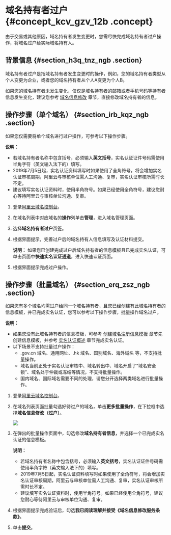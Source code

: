 # 域名持有者过户 {#concept_kcv_gzv_12b .concept}

由于交易或其他原因，域名持有者发生变更时，您需尽快完成域名持有者过户操作，将域名过户给实际域名持有人。

## 背景信息 {#section_h3q_tnz_ngb .section}

域名持有者过户是指域名持有者发生变更时的操作，例如，您的域名持有者类型从个人变更为企业，或者您的域名持有者从个人A变更为个人B。

如果您的域名持有者未发生变化，仅仅是域名持有者的邮箱或者手机号码等持有者信息发生变化，建议您参考 [域名信息修改](intl.zh-CN/域名管理/域名修改/域名信息修改.md#) 章节，直接修改域名持有者的信息。

## 操作步骤（单个域名） {#section_irb_kqz_ngb .section}

如果您仅需要将单个域名进行过户操作，可参考以下操作步骤。

**说明：** 

-   若域名持有者名称中包含括号，必须输入**英文括号**，实名认证证件号码需使用半角字符（英文输入法下的）填写。
-   2019年7月5日起，实名认证资料填写时如果使用了全角符号，将会增加实名认证审核周期，阿里云与审核单位需人工沟通、复审，实名认证审核所需时长不定。
-   建议填写实名认证资料时，使用半角符号。如果已经使用全角符号，建议您耐心等待阿里云与审核单位沟通、复审。

1.  登录[阿里云域名控制台](https://dc.console.aliyun.com/?spm=a2c1d.8251217.1002.19.7e29eef5kAnBeP#/domain/list)。
2.  在域名列表中对应域名的**操作**列单击**管理**，进入域名管理页面。
3.  选择**域名持有者过户**页签。
4.  根据界面提示，完善过户后的域名持有人信息填写及认证材料提交。

    **说明：** 如果您已创建完成过户后域名持有者的信息模板且已完成实名认证，可单击页面中**快速实名认证通道**，进入快速认证页面。

5.  根据界面提示完成过户操作。

## 操作步骤（批量域名） {#section_erq_zsz_ngb .section}

如果您有多个域名均需过户给同一个域名持有者，且您已经创建有此域名持有者的信息模板，并已完成实名认证，您可以参考以下操作步骤，批量操作域名过户。

**说明：** 

-   如果您没有此域名持有者的信息模板，可参考 [创建域名注册信息模板](intl.zh-CN/域名管理/创建域名注册信息模板.md#) 章节先创建信息模板，并参考 [实名认证概述](../../../../intl.zh-CN/域名实名认证/域名实名认证概述.md#) 章节完成实名认证。
-   以下场景不支持批量过户操作：
    -   .gov.cn 域名、通用网址、.hk 域名、国别域名、海外域名 等，不支持批量操作。
    -   域名当前正处于实名认证审核中、域名转出中、域名开启了“域名安全锁”、域名处于仲裁或冻结等情况，不支持批量操作。
    -   国内域名、国际域名需要不同的处理，请您分开选择两类域名进行批量操作。

1.  登录[阿里云域名控制台](https://dc.console.aliyun.com/?spm=a2c1d.8251217.1002.19.7e29eef5kAnBeP#/domain/list)。
2.  在域名列表页面批量勾选好待过户的域名，单击**更多批量操作**，在下拉框中选择**域名信息修改（过户）**。

    ![](http://static-aliyun-doc.oss-cn-hangzhou.aliyuncs.com/assets/img/14320/156393420537988_zh-CN.png)

3.  在弹出的批量操作页面中，勾选修改**域名持有者信息**，并选择一个已完成实名认证的信息模板。

    **说明：** 

    -   若域名持有者名称中包含括号，必须输入**英文括号**，实名认证证件号码需使用半角字符（英文输入法下的）填写。
    -   2019年7月5日起，实名认证资料填写时如果使用了全角符号，将会增加实名认证审核周期，阿里云与审核单位需人工沟通、复审，实名认证审核所需时长不定。
    -   建议填写实名认证资料时，使用半角符号。如果已经使用全角符号，建议您耐心等待阿里云与审核单位沟通、复审。
4.  根据界面提示完成验证后，勾选**我已阅读理解并接受《域名信息修改服务条款》**。
5.  单击**提交**。

